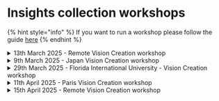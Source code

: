 # Insights collection workshops

{% hint style="info" %}
If you want to run a workshop please follow the guide [here](run-a-workshop.md)
{% endhint %}

<details>

<summary>13th March 2025 - Remote Vision Creation workshop</summary>

* [Session recording](https://drive.google.com/file/d/1UvL5tqy7C8tZbROvBCFcRE2JF90OEU3V/view?usp=sharing)&#x20;
* [Miro board](https://miro.com/app/board/uXjVIRD9358=/)

</details>

<details>

<summary>9th March 2025 - Japan Vision Creation workshop</summary>

* Notes - (coming soon)

</details>

<details>

<summary>29th March 2025 - Florida International University -  Vision Creation workshop</summary>

* Session recording (N/A)
* [Miro board](https://miro.com/app/board/uXjVIKkfemo=/)

</details>

<details>

<summary>11th April 2025 - Paris Vision Creation workshop</summary>

* Audio recordings and transcripts \[[first](https://drive.google.com/file/d/1CtjchywORdX2aQ5FQmRJHRC3BbrPLhud/view?usp=drive_link)] \[[second](https://drive.google.com/file/d/1FH4yIIaoiGW-qZQHgO5KnJu-WDzu4ctm/view?usp=drive_link)] \[[third](https://drive.google.com/file/d/10scr2D_Es5fKSHPHt9p_oxFABUiIaPhg/view?usp=drive_link)]
* [Notes](https://docs.google.com/document/d/1BGR2ITouj1LGQtshK5CD7zw553U17iMLQST8LzpfyVw/edit?usp=drive_link)

</details>

<details>

<summary>15th April 2025 - Remote Vision Creation workshop</summary>

* Session recording (coming soon)
* [Miro board](https://miro.com/app/board/uXjVICT9GGY=/?share_link_id=163232192460)

</details>

